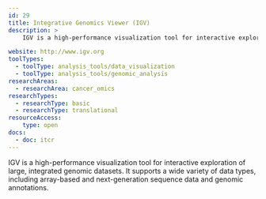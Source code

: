 ```yaml
---
id: 29
title: Integrative Genomics Viewer (IGV)
description: >
    IGV is a high-performance visualization tool for interactive exploration of large, integrated genomic datasets that supports a wide variety of data types.

website: http://www.igv.org
toolTypes:
  - toolType: analysis_tools/data_visualization
  - toolType: analysis_tools/genomic_analysis
researchAreas:
  - researchArea: cancer_omics
researchTypes:
  - researchType: basic
  - researchType: translational
resourceAccess:
    type: open
docs:
  - doc: itcr
---
```

IGV is a high-performance visualization tool for interactive exploration of large, integrated genomic datasets. It supports a wide variety of data types, including array-based and next-generation sequence data and genomic annotations.